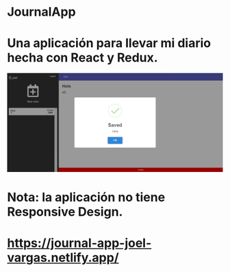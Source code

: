 # JournalApp

# Una aplicación para llevar mi diario hecha con React y Redux.

![Journal](journal.PNG)

# Nota: la aplicación no tiene Responsive Design. 

# https://journal-app-joel-vargas.netlify.app/